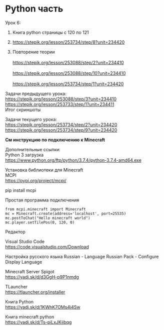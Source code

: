 # Python часть

Урок 6:<br> 
1) Книга python страницы с 120 по 121<br>  
2) https://stepik.org/lesson/253734/step/8?unit=234420<br>  

3) Повторение теории<br>  
https://stepik.org/lesson/253088/step/2?unit=234410<br>  
https://stepik.org/lesson/253088/step/10?unit=234410<br>  
https://stepik.org/lesson/253734/step/1?unit=234420<br>  

Задачи предыдущего урока:<br>
https://stepik.org/lesson/253088/step/3?unit=234410<br>
https://stepik.org/lesson/253733/step/1?unit=234411<br>
Итог скриншоты<br>

Задачи текущего урока:<br>
https://stepik.org/lesson/253734/step/2?unit=234420<br>
https://stepik.org/lesson/253734/step/9?unit=234420<br>

<b>См инструкцию по подключению к Minecraft<br></b>

Дополнительные ссылки:<br>
Python 3 загрузка<br>
https://www.python.org/ftp/python/3.7.4/python-3.7.4-amd64.exe<br>

Установка библиотеки для Minecraft<br>
MCPI<br>
https://pypi.org/project/mcpi/<br>

pip install mcpi<br>

Простая программа подключения<br>
<pre><code>from mcpi.minecraft import Minecraft
mc = Minecraft.create(address='localhost', port=25535)
mc.postToChat("Hello minecraft world")
mc.player.setTilePos(0, 120, 0)
</code></pre>

Редактор

Visual Studio Code<br>
https://code.visualstudio.com/Download

Настройка русского языка
Russian - Language Russian Pack - Configure Display Language

Minecraft Server Spigot<br>
https://yadi.sk/d/d3GgH-p9P1nmdg

TLauncher<br>
https://tlauncher.org/installer

Книга Python<br>
https://yadi.sk/d/1KWhK7OMs4j4Sw

Книга minecraft python<br>
https://yadi.sk/d/Ts-piLxJKiibqg
